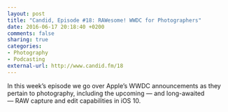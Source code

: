 ```yaml
---
layout: post
title: "Candid, Episode #18: RAWesome! WWDC for Photographers"
date: 2016-06-17 20:18:40 +0200
comments: false
sharing: true
categories: 
- Photography
- Podcasting
external-url: http://www.candid.fm/18
---
```


In this week’s episode we go over Apple’s WWDC announcements as they pertain to photography, including the upcoming — and long-awaited — RAW capture and edit capabilities in iOS 10.